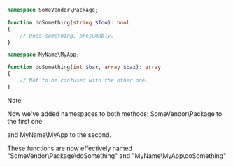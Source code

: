 ```php
namespace SomeVendor\Package;

function doSomething(string $foo): bool
{
    // Does something, presumably.
}
```

```php
namespace MyName\MyApp;

function doSomething(int $bar, array $baz): array
{
    // Not to be confused with the other one.
}
```
<!-- .element: class="fragment" -->

Note:

Now we've added namespaces to both methods: SomeVendor\Package to the first one

and MyName\MyApp to the second.

These functions are now effectively named "SomeVendor\Package\doSomething" and "MyName\MyApp\doSomething"
